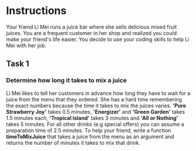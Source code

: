 # Instructions

Your friend Li Mei runs a juice bar where she sells delicious mixed fruit juices. You are a frequent customer in her shop and realized you could make your friend's life easier. You decide to use your coding skills to help Li Mei with her job.

## Task 1

### Determine how long it takes to mix a juice

Li Mei likes to tell her customers in advance how long they have to wait for a juice from the menu that they ordered. She has a hard time remembering the exact numbers because the time it takes to mix the juices varies.
**'Pure Strawberry Joy'** takes 0.5 minutes, **'Energizer'** and **'Green Garden'** takes 1.5 minutes each, **'Tropical Island'** takes 3 minutes and **'All or Nothing'** takes 5 minutes. For all other drinks (e.g special offers) you can assume a preparation time of 2.5 minutes.
To help your friend, write a function **timeToMixJuice** that takes a juice from the menu as an argument and returns the number of minutes it takes to mix that drink.
